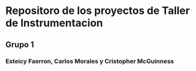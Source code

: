 # Repositoro de los proyectos de Taller de Instrumentacion
## Grupo 1
### Esteicy Faerron, Carlos Morales y Cristopher McGuinness
